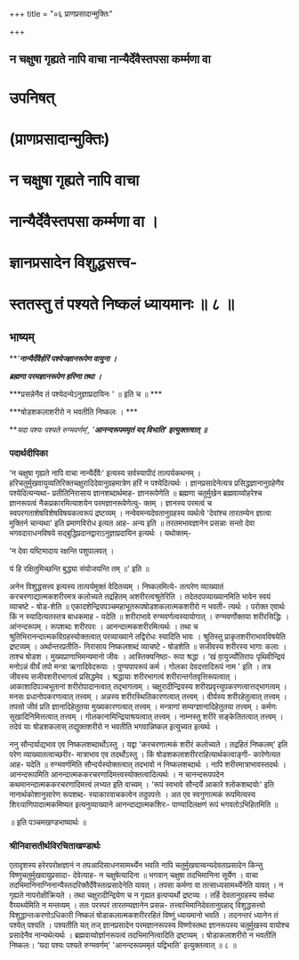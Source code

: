 +++
title = "०६ प्राणप्रसादान्मुक्तिः"

+++


## न चक्षुषा गृह्यते नापि वाचा नान्यैर्देवैस्तपसा कर्म्मणा वा

# उपनिषत्

# (प्राणप्रसादान्मुक्तिः)

# न चक्षुषा गृह्यते नापि वाचा

# नान्यैर्देवैस्तपसा कर्म्मणा वा ।

# ज्ञानप्रसादेन विशुद्धसत्त्व-

# स्ततस्तु तं पश्यते निष्कलं ध्यायमानः ॥ ८ ॥

## **भाष्यम्**

***‘**नान्यैर्देवैर्हरिं पश्येज्ज्ञानरूपेण वायुना ।***

***ब्रह्मणा परमज्ञानरूपेण हरिणा तथा ।***

***प्रसन्नेनैव तं पश्येदन्येऽनुज्ञाप्रदायिनः ' ॥ इति च ॥ ***

***षोडशकलाशरीरो न भवतीति निष्कलः । ***

***यदा पश्यः पश्यते रुग्मवर्णम्', '**आनन्दरूपममृतं यद् विभाति' इत्युक्तत्वात् ॥***

### **पदार्थदीपिका**

‘न चक्षुषा गृह्यते नापि वाचा नान्यैर्देवैः' इत्यस्य सर्वस्यापीदं तात्पर्यकथनम् । हरिचतुर्मुखवायुव्यतिरिक्तचक्षुरादिदेवानुग्रहमात्रेण हरिं न पश्येदित्यर्थः । ज्ञानप्रसादेनेत्यत्र प्रसिद्धज्ञानानुग्रहेणैव पश्येदित्यन्यथा- प्रतीतिनिरासाय ज्ञानशब्दार्थमाह- ज्ञानरूपेणेति ॥ ब्रह्मणा चतुर्मुखेन ब्रह्मवाय्वोहरेश्च ज्ञानरूपत्वं नैकप्रकारमित्याशयेन परमज्ञानरूपेणेत्यु- क्तम् । ज्ञानस्य परमत्वं च स्वपरगताशेषविशेषविषयकत्वरूपं द्रष्टव्यम् । नन्वेवमन्यदेवतानुग्रहस्य व्यर्थत्वे 'देवांश्च तारतम्येन ज्ञात्वा मुक्तिर्न चान्यथा' इति प्रमाणविरोध इत्यत आह- अन्य इति ॥ तरतमभावज्ञानेन प्रसन्नाः सन्तो देवा भगवदाराधनविषये सद्बुद्धिप्रदानद्वाराऽनुज्ञाप्रदायिन इत्यर्थः । यथोक्तम्-

‘न देवा यष्टिमादाय रक्षन्ति पशुपालवत् ।

यं हि रक्षितुमिच्छन्ति बुद्ध्या संयोजयन्ति तम् ॥' इति ॥

अनेन विशुद्धसत्त्व इत्यस्य तात्पर्यमुक्तं वेदितव्यम् । निष्कलमित्ये- तत्परेण व्याख्यातं करचरणाद्यात्मकशरीरमत्र कलोच्यते तद्रहितम् अशरीरत्वश्रुतेरिति । तदेतदपव्याख्यानमिति भावेन स्वयं व्याचष्टे - षोड-शेति ॥ एकादशेन्द्रियपञ्चमहाभूतरूपषोडशकलात्मकशरीरो न भवती- त्यर्थः । परोक्त एवार्थः किं न स्यादित्यतस्तत्र बाधकमाह - यदेति ॥ शरीराभावे रुग्मवर्णत्वस्यायोगात् । रुग्मवर्णोक्तया शरीरसिद्धिः । आंनन्दरूपम् । रूपशब्दः शरीरपरः । आनन्दात्मकशरीरमित्यर्थः । तथा च श्रुतिभिरानन्दात्मकविग्रहस्योक्तत्वात् परव्याख्याने तद्विरोधः स्यादिति भावः । श्रुतिस्तु प्राकृतशरीराभावविषयेति द्रष्टव्यम् । अर्थान्तरप्रतीति- निरासाय निष्कलशब्दं व्याचष्टे - षोडशेति ॥ सजीवस्य शरीरस्य भागाः कलाः । ताश्च षोडश । मुख्यप्राणाभिमन्यमानो जीवः । आस्तिक्यनिष्ठा- रूपा श्रद्धा । ‘खं वा॒युर्ज्योतिरापः पृथिवीन्द्रियं मनोऽन्नं वीर्यं तपो मन्त्रा ऋगादिवेदरूपाः । पुण्यपापरूपं कर्म । गोलका देवदत्तादिरूपं नाम ' इति । तत्र जीवस्य सजीवशरीरभागत्वं प्रसिद्धमेव । श्रद्धायाः शरीरभागत्वं शरीरान्तर्गतवृत्तिरूपत्वात् । आकाशादिपञ्चभूतानां शरीरोपादानत्वात् तद्भागत्वम् । चक्षुरादीन्द्रियस्य शरीरप्रवृत्त्युपकरणत्वात्तद्भागत्वम् । मनसः प्रधानोपकरणत्वात् तत्त्वम् । अन्नस्य शरीरस्थितिकारणत्वात् तत्त्वम् । वीर्यस्य शरीरहेतुत्वात् तत्त्वम् । तपसो जीवं प्रति ज्ञानादिहेतुतया मुख्यकारणत्वात् तत्त्वम् । मन्त्राणां सम्यग्ज्ञानादिहेतुतया तत्त्वम् । कर्मणः सुखादिनिमित्तत्वात् तत्त्वम् । गोलकानामिन्द्रियाश्रयत्वात् तत्त्वम् । नाम्नस्तु शरीरे सङ्केतितत्वात् तत्त्वम् । तदेवं याः षोडशकलास् तद्युक्तशरीरो न भवतीति भगवान्निष्कल इत्युच्यत इत्यर्थः ।

ननु सौन्दर्याद्यभाव एव निष्कलशब्दार्थोऽस्तु । यद्वा 'करचरणात्मकं शरीरं कलोच्यते । तद्रहितं निष्कलम्' इति परेण व्याख्यातत्वाच्छरीर- मात्राभाव एव तदर्थोऽस्तु । किं षोडशकलाशरीरराहित्यार्थकत्वाङ्गी- कारेणेत्यत आह- यदेति ॥ रुग्मवर्णमिति सौन्दर्यस्योक्तत्वात् तदभावो न निष्कलशब्दार्थः । नापि शरीरमात्राभावस्तदर्थः । आनन्दरूपमिति आनन्दात्मककरचरणादिमत्त्वस्योक्तत्वादित्यर्थः । न चानन्दरूपपदेन कथमानन्दात्मककरचरणादिमत्त्वं लभ्यत इति वाच्यम् । 'रूपं स्वभावे सौन्दर्ये आकारे श्लोकशब्दयोः' इति नानार्थकोशानुसारेण रूपशब्द- स्याकारवाचकत्वेन तदुपपत्तेः । अत एव स्वगुणात्मकं रूपमित्यस्य शिरःपाणिपादात्मकमिष्यत इत्यनुव्याख्याने आनन्दाद्यात्मकशिरः- पाण्यादिलक्षणं रूपं भगवतोऽभिहितमिति ॥

॥ इति पञ्चमखण्डभाष्यार्थः ॥

### **श्रीनिवासतीर्थविरचिताखण्डार्थः**

एतादृशस्य हरेरपरोक्षज्ञानं न तपआदिसाधनसामर्थ्येन भवति नापि चतुर्मुखवाय्वन्यदेवताप्रसादेन किन्तु विष्णुचतुर्मुखवायुप्रसादा- देवेत्याह- न चक्षुषेत्यादिना ॥ भगवान् चक्षुषा तदभिमानिना सूर्येण । वाचा तदभिमानिनाग्निनान्यैस्तदरिक्तैर्देवैस्तत्प्रसादेनेति यावत् । तपसा कर्मणा वा तत्साध्यसामर्थ्येनेति यावत् । न गृह्यते नापरोक्षीक्रियते । तथा चक्षुरादीन्द्रियेण च न गृह्यत इत्यप्यर्थो द्रष्टव्यः । तर्हि देवतानुग्रहस्य सर्वथा वैय्यर्थ्यमिति न मन्तव्यम् । ततः परस्परं तारतम्यज्ञानेन प्रसन्न- तत्त्वाभिमानिदेवतानुग्रहाद् विशुद्धसत्त्वो विशुद्धान्तःकरणोऽधिकारी निष्कलं षोडाकलात्मकशरीररहितं विष्णुं ध्यायमानो भवति । तदनन्तरं ध्यानेन तं पश्येत् पश्यति । पश्यतीति यत् तज् ज्ञानप्रसादेन परमज्ञानरूपस्य विष्णोस्तथा ज्ञानरूपस्य चतुर्मुखस्य वायोश्च प्रसादेनैव नान्यथेत्यर्थः । ब्रह्मवाय्वोर्ज्ञानरूपत्वं तदभिमानित्वादिति द्रष्टव्यम् । षोडाकलाशरीरो न भवतीति निष्कलः। ‘यदा पश्यः पश्यते रुग्मवर्णम्' 'आनन्दरूपममृतं यद्विभाति' इत्युक्तत्वात् ॥ ८ ॥

